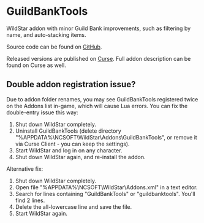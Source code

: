 GuildBankTools
==========

WildStar addon with minor Guild Bank improvements, such as filtering by name, and auto-stacking items.

Source code can be found on [GitHub](https://github.com/kaporten/GuildBankTools).

Released versions are published on [Curse](http://www.curse.com/ws-addons/wildstar/229979-guildbanktools). Full addon description can be found on Curse as well.

Double addon registration issue?
----------
Due to addon folder renames, you may see GuildBankTools registered twice on the Addons list in-game, which will cause Lua errors. You can fix the double-entry issue this way:

1. Shut down WildStar completely.
1. Uninstall GuildBankTools (delete directory "%APPDATA%\NCSOFT\WildStar\Addons\GuildBankTools", or remove it via Curse Client - you can keep the settings).
1. Start WildStar and log in on any character.
1. Shut down WildStar again, and re-install the addon.

Alternative fix:

1. Shut down WildStar completely.
1. Open file "%APPDATA%\NCSOFT\WildStar\Addons.xml" in a text editor.
1. Search for lines containing "GuildBankTools" or "guildbanktools". You'll find 2 lines. 
1. Delete the all-lowercase line and save the file.
1. Start WildStar again.
